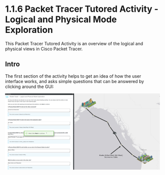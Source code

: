 # 1.1.6 Packet Tracer Tutored Activity - Logical and Physical Mode Exploration 

This Packet Tracer Tutored Activity is an overview of the logical and physical views in Cisco Packet Tracer.

## Intro

The first section of the activity helps to get an idea of how the user interface works, and asks simple questions that can be answered by clicking around the GUI:


![](Images/physical.png)

